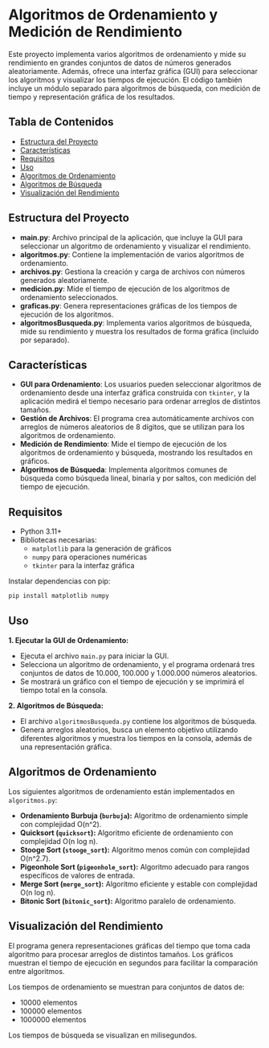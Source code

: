 # Algoritmos de Ordenamiento y Medición de Rendimiento

Este proyecto implementa varios algoritmos de ordenamiento y mide su rendimiento en grandes conjuntos de datos de números generados aleatoriamente. Además, ofrece una interfaz gráfica (GUI) para seleccionar los algoritmos y visualizar los tiempos de ejecución. El código también incluye un módulo separado para algoritmos de búsqueda, con medición de tiempo y representación gráfica de los resultados.

## Tabla de Contenidos
- [Estructura del Proyecto](#estructura-del-proyecto)
- [Características](#características)
- [Requisitos](#requisitos)
- [Uso](#uso)
- [Algoritmos de Ordenamiento](#algoritmos-de-ordenamiento)
- [Algoritmos de Búsqueda](#algoritmos-de-búsqueda)
- [Visualización del Rendimiento](#visualización-del-rendimiento)

## Estructura del Proyecto

- **main.py**: Archivo principal de la aplicación, que incluye la GUI para seleccionar un algoritmo de ordenamiento y visualizar el rendimiento.
- **algoritmos.py**: Contiene la implementación de varios algoritmos de ordenamiento.
- **archivos.py**: Gestiona la creación y carga de archivos con números generados aleatoriamente.
- **medicion.py**: Mide el tiempo de ejecución de los algoritmos de ordenamiento seleccionados.
- **graficas.py**: Genera representaciones gráficas de los tiempos de ejecución de los algoritmos.
- **algoritmosBusqueda.py**: Implementa varios algoritmos de búsqueda, mide su rendimiento y muestra los resultados de forma gráfica (incluido por separado).

## Características

- **GUI para Ordenamiento**: Los usuarios pueden seleccionar algoritmos de ordenamiento desde una interfaz gráfica construida con `tkinter`, y la aplicación medirá el tiempo necesario para ordenar arreglos de distintos tamaños.
- **Gestión de Archivos**: El programa crea automáticamente archivos con arreglos de números aleatorios de 8 dígitos, que se utilizan para los algoritmos de ordenamiento.
- **Medición de Rendimiento**: Mide el tiempo de ejecución de los algoritmos de ordenamiento y búsqueda, mostrando los resultados en gráficos.
- **Algoritmos de Búsqueda**: Implementa algoritmos comunes de búsqueda como búsqueda lineal, binaria y por saltos, con medición del tiempo de ejecución.

## Requisitos

- Python 3.11+
- Bibliotecas necesarias:
  - `matplotlib` para la generación de gráficos
  - `numpy` para operaciones numéricas
  - `tkinter` para la interfaz gráfica

Instalar dependencias con pip:

```bash
pip install matplotlib numpy
```

## Uso

**1. Ejecutar la GUI de Ordenamiento:**

   - Ejecuta el archivo `main.py` para iniciar la GUI.
   - Selecciona un algoritmo de ordenamiento, y el programa ordenará tres conjuntos de datos de 10.000, 100.000 y 1.000.000 números aleatorios.
   - Se mostrará un gráfico con el tiempo de ejecución y se imprimirá el tiempo total en la consola.

**2. Algoritmos de Búsqueda:**

  - El archivo `algoritmosBusqueda.py` contiene los algoritmos de búsqueda.
  - Genera arreglos aleatorios, busca un elemento objetivo utilizando diferentes algoritmos y muestra los tiempos en la consola, además de una representación gráfica.

## Algoritmos de Ordenamiento

Los siguientes algoritmos de ordenamiento están implementados en `algoritmos.py`:

  - **Ordenamiento Burbuja (`burbuja`):** Algoritmo de ordenamiento simple con complejidad O(n^2).
  - **Quicksort (`quicksort`):** Algoritmo eficiente de ordenamiento con complejidad O(n log n).
  - **Stooge Sort (`stooge_sort`):** Algoritmo menos común con complejidad O(n^2.7).
  - **Pigeonhole Sort (`pigeonhole_sort`):** Algoritmo adecuado para rangos específicos de valores de entrada.
  - **Merge Sort (`merge_sort`):** Algoritmo eficiente y estable con complejidad O(n log n).
  - **Bitonic Sort (`bitonic_sort`):** Algoritmo paralelo de ordenamiento.

## Visualización del Rendimiento

El programa genera representaciones gráficas del tiempo que toma cada algoritmo para procesar arreglos de distintos tamaños. Los gráficos muestran el tiempo de ejecución en segundos para facilitar la comparación entre algoritmos.

Los tiempos de ordenamiento se muestran para conjuntos de datos de:

- 10000 elementos
- 100000 elementos
- 1000000 elementos

Los tiempos de búsqueda se visualizan en milisegundos.
